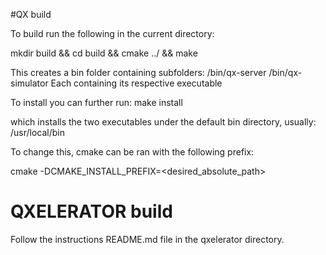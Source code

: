 #QX build

To build run the following in the current directory:

mkdir build && cd build && cmake ../ && make

This creates a bin folder containing subfolders:
  /bin/qx-server
  /bin/qx-simulator
Each containing its respective executable

To install you can further run:
  make install

which installs the two executables under the default bin directory, usually:
  /usr/local/bin

To change this, cmake can be ran with the following prefix:

  cmake -DCMAKE_INSTALL_PREFIX=<desired_absolute_path>

# QXELERATOR build
Follow the instructions README.md file in the qxelerator directory.
